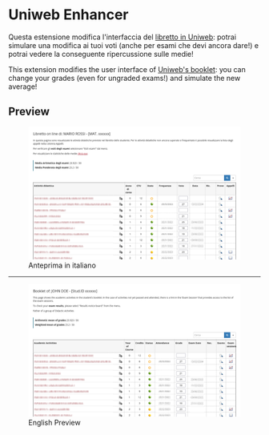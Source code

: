 # Uniweb Enhancer
Questa estensione modifica l'interfaccia del [libretto in Uniweb](https://uniweb.unipd.it/auth/studente/Libretto/LibrettoHome.do): potrai simulare una modifica ai tuoi voti (anche per esami che devi ancora dare!) e potrai vedere la conseguente ripercussione sulle medie!

This extension modifies the user interface of [Uniweb's booklet](https://uniweb.unipd.it/auth/studente/Libretto/LibrettoHome.do): you can change your grades (even for ungraded exams!) and simulate the new average!

## Preview
<figure>
    <img alt="Anteprima di Uniweb Enhancer" src="img/preview_ita.png">
    <figcaption>Anteprima in italiano</figcaption>
</figure>

---

<figure>
    <img alt="Uniweb Enhancer Preview" src="img/preview_eng.png">
    <figcaption>English Preview</figcaption>
</figure>
